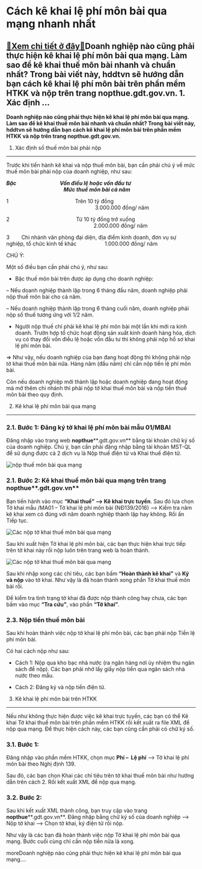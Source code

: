 Cách kê khai lệ phí môn bài qua mạng nhanh nhất
===============================================

[:gift:Xem chi tiết ở đây:gift:](https://hddtvn.com/cach-ke-khai-le-phi-mon-bai-qua-mang-nhanh-nhat/)Doanh nghiệp nào cũng phải thực hiện kê khai lệ phí môn bài qua mạng. Làm sao để kê khai thuế môn bài nhanh và chuẩn nhất? Trong bài viết này, hddtvn sẽ hướng dẫn bạn cách kê khai lệ phí môn bài trên phần mềm HTKK và nộp trên trang nopthue.gdt.gov.vn. 1. Xác định …
-------------------------------------------------------------------------------------------------------------------------------------------------------------------------------------------------------------------------------------------------------------------------

**Doanh nghiệp nào cũng phải thực hiện kê khai lệ phí môn bài qua mạng. Làm sao để kê khai thuế môn bài nhanh và chuẩn nhất? Trong bài viết này, hddtvn sẽ hướng dẫn bạn cách kê khai lệ phí môn bài trên phần mềm HTKK và nộp trên trang nopthue.gdt.gov.vn.**


1. Xác định số thuế môn bài phải nộp
------------------------------------


Trước khi tiến hành kê khai và nộp thuế môn bài, bạn cần phải chú ý về mức thuế môn bài phải nộp của doanh nghiệp, như sau:



 ***Bậc                                   Vốn điều lệ hoặc vốn đầu tư                                                                                                  Mức thuế môn bài cả năm***



1                                             Trên 10 tỷ đồng                                                                                                                    3.000.000 đồng/ năm



2                                             Từ 10 tỷ đồng trở xuống                                                                                                     2.000.000 đồng/ năm



3        Chi nhánh văn phòng đại diện, địa điểm kinh doanh, đơn vụ sự nghiệp, tổ chức kinh tế khác                   1.000.000 đồng/ năm



CHÚ Ý:


Một số điều bạn cần phải chú ý, như sau:




* Bậc thuế môn bài trên được áp dụng cho doanh nghiệp:



– Nếu doanh nghiệp thành lập trong 6 tháng đầu năm, doanh nghiệp phải nộp thuế môn bài cho cả năm.


– Nếu doanh nghiệp thành lập trong 6 tháng cuối năm, doanh nghiệp phải nộp số thuế tương ứng với 1/2 năm.




* Người nộp thuế chỉ phải kê khai lệ phí môn bài một lần khi mới ra kinh doanh. Trườn hợp tổ chức hoạt động sản xuất kinh doanh hàng hóa, dịch vụ có thay đổi vốn điều lệ hoặc vốn đầu tư thì không phải nộp hồ sơ khai lệ phí môn bài.



=> Như vậy, nếu doanh nghiệp của bạn đang hoạt động thì không phải nộp tờ khai thuế môn bài nữa. Hàng năm (đầu năm) chỉ cần nộp tiền lệ phí môn bài.


Còn nếu doanh nghiệp mới thành lập hoặc doanh nghiệp đang hoạt động mà mở thêm chi nhánh thì phải nộp tờ khai thuế môn bài và nộp tiền thuế môn bài theo quy định.


2. Kê khai lệ phí môn bài qua mạng
----------------------------------


### 2.1. Bước 1: Đăng ký tờ khai lệ phí môn bài mẫu 01/MBAI


Đăng nhập vào trang web **nopthue****.gdt.gov.vn** bằng tài khoản chữ ký số của doanh nghiệp. Chú ý, bạn cần phải đăng nhập bằng tài khoản MST-QL để sử dụng được cả 2 dịch vụ là Nộp thuế điện tử và Khai thuế điện tử.


![nộp thuế môn bài qua mạng](https://hddtvn.com/wp-content/uploads/2021/01/3-6.png)


### 2.1. Bước 2: Kê khai thuế môn bài qua mạng trên trang **nopthue****.gdt.gov.vn**


Bạn tiến hành vào mục **“Khai thuế” –> Kê khai trực tuyến**. Sau đó lựa chọn Tờ khai mẫu /MA01 – Tờ khai lệ phí môn bài (NĐ139/2016) –> Kiểm tra năm kê khai xem có đúng với năm doanh nghiệp thành lập hay không. Rồi ấn Tiếp tục.


![Các nộp tờ khai thuế môn bài qua mạng](https://hddtvn.com/wp-content/uploads/2021/01/cach-nop-to-khai-thue-mon-bai-qua-mang-2018-10png.png)


Sau khi xuất hiện Tờ khai lệ phí môn bài, các bạn thực hiện khai trực tiếp trên tờ khai này rồi nộp luôn trên trang web là hoàn thành.


![Các nộp tờ khai thuế môn bài qua mạng](https://hddtvn.com/wp-content/uploads/2021/01/cach-nop-to-khai-thue-mon-bai-qua-mang-2018-11-1.png)


Sau khi nhập xong các chỉ tiêu, các bạn bấm **“Hoàn thành kê khai”** và **Ký và nộp** vào tờ khai. Như vậy là đã hoàn thành xong phần Tờ khai thuế môn bài rồi.


Để kiểm tra tình trạng tờ khai đã được nộp thành công hay chưa, các bạn bấm vào mục **“Tra cứu”**, vào phần **“Tờ khai”**.


### 2.3. Nộp tiền thuế môn bài


Sau khi hoàn thành việc nộp tờ khai lệ phí môn bài, các bạn phải nộp Tiền lệ phí môn bài.


Có hai cách nộp như sau:




* Cách 1: Nộp qua kho bạc nhà nước (ra ngân hàng nơi ủy nhiệm thu ngân sách để nộp). Các bạn phải nhớ lấy giấy nộp tiền qua ngân sách nhà nước theo mẫu.

* Cách 2: Đăng ký và nộp tiền điện tử.



3. Kê khai lệ phí môn bài trên HTKK
-----------------------------------


Nếu như không thực hiện được việc kê khai trực tuyến, các bạn có thể Kê khai Tờ khai thuế môn bài trên phần mềm HTKK rồi kết xuất ra file XML để nộp qua mạng. Để thực hiện cách này, các bạn cũng cần phải có chữ ký số.


### 3.1. Bước 1:


Đăng nhập vào phần mềm HTKK, chọn mục **Phí –  Lệ phí** –> Tờ khai lệ phí môn bài theo Nghị định 139.


Sau đó, các bạn chọn Khai các chỉ tiêu trên tờ khai thuế môn bài như hướng dẫn trên cách 2. Rồi kết xuất XML để nộp qua mạng.


### 3.2. Bước 2:


Sau khi kết xuất XML thành công, bạn truy cập vào trang **nopthue****.gdt.gov.vn**. Đăng nhập bằng chữ ký số của doanh nghiệp –> Nộp tờ khai –> Chọn tờ khai, ký điện tử rồi nộp.


Như vậy là các bạn đã hoàn thành việc nộp Tờ khai lệ phí môn bài qua mạng. Bước cuối cùng chỉ cần nộp tiền nữa là xong.



moreDoanh nghiệp nào cũng phải thực hiện kê khai lệ phí môn bài qua mạng….


